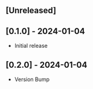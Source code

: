 ## [Unreleased]

## [0.1.0] - 2024-01-04

- Initial release

## [0.2.0] - 2024-01-04

- Version Bump
